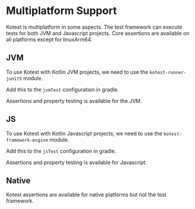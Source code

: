 Multiplatform Support
=====================

Kotest is multiplatform in some aspects. The test framework can execute tests for both JVM and Javascript projects.
Core assertions are available on all platforms except for linuxArm64.

## JVM

To use Kotest with Kotlin JVM projects, we need to use the `kotest-runner-junit5` module.

Add this to the `jvmTest` configuration in gradle.

Assertions and property testing is available for the JVM.

## JS

To use Kotest with Kotlin Javascript projects, we need to use the `kotest-framework-engine` module.

Add this to the `jsTest` configuration in gradle.

Assertions and property testing is available for Javascript.

## Native

Kotest assertions are available for native platforms but not the test framework.
